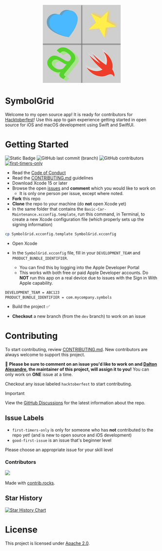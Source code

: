 <p align="center">
    <img src="SymbolGrid/Assets.xcassets/AppIcon.appiconset/SymbolGridIcon 4.png" alt="Ignite logo" width="256" height="256" />
</p>

# SymbolGrid
Welcome to my open source app! It is ready for contributors for [Hacktoberfest](https://hacktoberfest.com/)! Use this app to gain experience getting started in open source for iOS and macOS development using Swift and SwiftUI.

# Getting Started

![Static Badge](https://img.shields.io/badge/status-active-brightgreen)
![GitHub last commit (branch)](https://img.shields.io/github/last-commit/dl-alexandre/SymbolGrid/main?logo=github)
![GitHub contributors](https://img.shields.io/github/contributors/dl-alexandre/SymbolGrid)
[![first-timers-only](https://img.shields.io/badge/first--timers--only-friendly-blue.svg)](https://www.firsttimersonly.com/)

* Read the [Code of Conduct](https://github.com/dl-alexandre/SymbolGrid/blob/main/CODE_OF_CONDUCT.md)
* Read the [CONTRIBUTING.md](https://github.com/dl-alexandre/SymbolGrid/blob/main/CONTRIBUTING.md) guidelines
* Download Xcode 15 or later
* Browse the open [issues](https://github.com/dl-alexandre/SymbolGrid/issues) and **comment** which you would like to work on
   * It is only one person per issue, except where noted.
* **Fork** this repo
* **Clone** the repo to your machine (do **not** open Xcode yet)
* In the same folder that contains the `Basic-Car-Maintenance.xcconfig.template`, run this command, in Terminal, to create a new Xcode configuration file (which properly sets up the signing information)

```sh
cp SymbolGrid.xcconfig.template SymbolGrid.xcconfig
```

* Open Xcode

* In the `SymbolGrid.xcconfig` file, fill in your `DEVELOPMENT_TEAM` and `PRODUCT_BUNDLE_IDENTIFIER`.
   * You can find this by logging into the Apple Developer Portal
   * This works with both free or paid Apple Developer accounts. Do **NOT** run this app on a real device due to issues with the Sign in With Apple capability.
```
DEVELOPMENT_TEAM = ABC123
PRODUCT_BUNDLE_IDENTIFIER = com.mycompany.symbols
```

* Build the project ✅

* **Checkout** a new branch (from the `dev` branch) to work on an issue

# Contributing
To start contributing, review [CONTRIBUTING.md](https://github.com/dl-alexandre/SymbolGrid/blob/main/CONTRIBUTING.md). New contributors are always welcome to support this project.

:eyes: **Please be sure to comment on an issue you'd like to work on and [Dalton Alexandre](https://github.com/dl-alexandre), the maintainer of this project, will assign it to you!** You can only work on **ONE** issue at a time.

Checkout any issue labeled `hacktoberfest` to start contributing.

> [!IMPORTANT]
> View the [GitHub Discussions](https://github.com/dl-alexandre/SymbolGrid/discussions) for the latest information about the repo.

## Issue Labels
* `first-timers-only` is only for someone who has **not** contributed to the repo yet! (and is new to open source and iOS development)
* `good-first-issue` is an issue that's beginner level

Please choose an appropriate issue for your skill level

### Contributors
<a href="https://github.com/dl-alexandre/SymbolGrid/graphs/contributors">
  <img src="https://contrib.rocks/image?repo=dl-alexandre/SymbolGrid" />
</a>

Made with [contrib.rocks](https://contrib.rocks).

## Star History

<a href="https://star-history.com/#dl-alexandre/SymbolGrid&Date">
  <picture>
    <source media="(prefers-color-scheme: dark)" srcset="https://api.star-history.com/svg?repos=dl-alexandre/SymbolGrid&type=Date&theme=dark" />
    <source media="(prefers-color-scheme: dark)" srcset="https://api.star-history.com/svg?repos=dl-alexandre/SymbolGrid&type=Date" />
    <img alt="Star History Chart" src="https://api.star-history.com/svg?repos=dl-alexandre/SymbolGrid&type=Date" />
  </picture>
</a>


# License
This project is licensed under [Apache 2.0](https://github.com/dl-alexandre/SymbolGrid/blob/main/LICENSE).
